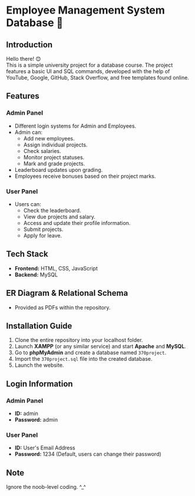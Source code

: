 # Employee Management System Database  🚀

## Introduction
Hello there! 😊  
This is a simple university project for a database course. The project features a basic UI and SQL commands, developed with the help of YouTube, Google, GitHub, Stack Overflow, and free templates found online.

## Features

### Admin Panel
- Different login systems for Admin and Employees.
- Admin can:
  - Add new employees.
  - Assign individual projects.
  - Check salaries.
  - Monitor project statuses.
  - Mark and grade projects.
- Leaderboard updates upon grading.
- Employees receive bonuses based on their project marks.

### User Panel
- Users can:
  - Check the leaderboard.
  - View due projects and salary.
  - Access and update their profile information.
  - Submit projects.
  - Apply for leave.

## Tech Stack
- **Frontend:** HTML, CSS, JavaScript
- **Backend:** MySQL

## ER Diagram & Relational Schema
- Provided as PDFs within the repository.

## Installation Guide
1. Clone the entire repository into your localhost folder.
2. Launch **XAMPP** (or any similar service) and start **Apache** and **MySQL**.
3. Go to **phpMyAdmin** and create a database named `370project`.
4. Import the `370project.sql` file into the created database.
5. Launch the website.

## Login Information

### Admin Panel
- **ID:** admin
- **Password:** admin

### User Panel
- **ID:** User's Email Address
- **Password:** 1234 (Default, users can change their password)

## Note
Ignore the noob-level coding. ^_^

